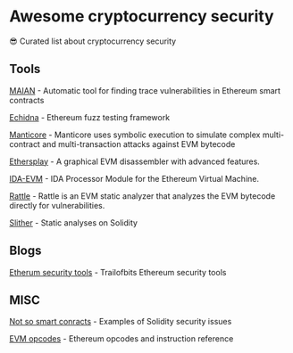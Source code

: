 # Awesome cryptocurrency security
😎 Curated list about cryptocurrency security

## Tools

[MAIAN](https://github.com/MAIAN-tool/MAIAN) - Automatic tool for finding trace vulnerabilities in Ethereum smart contracts



[Echidna](https://github.com/trailofbits/echidna) - Ethereum fuzz testing framework

[Manticore](https://github.com/trailofbits/manticore) - Manticore uses symbolic execution to simulate complex multi-contract and multi-transaction attacks against EVM bytecode

[Ethersplay](https://github.com/trailofbits/ethersplay) - A graphical EVM disassembler with advanced features.

[IDA-EVM](https://github.com/trailofbits/ida-evm) - IDA Processor Module for the Ethereum Virtual Machine.

[Rattle](https://trailofbits.wufoo.com/forms/m1qfujq31qyj9ee/) - Rattle is an EVM static analyzer that analyzes the EVM bytecode directly for vulnerabilities. 

[Slither](https://trailofbits.wufoo.com/forms/m1qfujq31qyj9ee/) - Static analyses on Solidity

## Blogs

[Etherum security tools](https://blog.trailofbits.com/2018/03/23/use-our-suite-of-ethereum-security-tools/) - Trailofbits Ethereum security tools

## MISC

[Not so smart conracts](https://github.com/trailofbits/not-so-smart-contracts) - Examples of Solidity security issues

[EVM opcodes](https://github.com/trailofbits/evm-opcodes) - Ethereum opcodes and instruction reference
